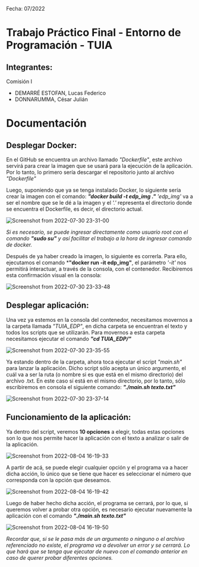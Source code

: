 Fecha: 07/2022

# Trabajo Práctico Final - Entorno de Programación - TUIA
## Integrantes: 

Comisión I
* DEMARRÉ ESTOFAN, Lucas Federico
* DONNARUMMA, César Julián

# Documentación
## Desplegar Docker:
En el GitHub se encuentra un archivo llamado *"Dockerfile"*, este archivo servirá para crear la imagen que se usará para la ejecución de la aplicación. 
Por lo tanto, lo primero sería descargar el repositorio junto al archivo *"Dockerfile"*

Luego, suponiendo que ya se tenga instalado Docker, lo siguiente sería crear la imagen con el comando: ***"docker build -t edp_img ."*** *'edp_img'* va a ser el nombre que se le dé a la imagen y el *'.'* representa el directorio donde se encuentra el Dockerfile, es decir, el directorio actual.

![Screenshot from 2022-07-30 23-31-00](https://user-images.githubusercontent.com/88700518/182007141-47ba0783-8135-42d6-b724-18a93d83c6b1.png)

*Si es necesario, se puede ingresar directamente como usuario root con el comando **"sudo su"** y así facilitar el trabajo a la hora de ingresar comando de docker.*

Después de ya haber creado la imagen, lo siguiente es correrla. Para ello, ejecutamos el comando ***"docker run -it edp_img"**, 
el parámetro *'-it'* nos permitirá interactuar, a través de la consola, con el contenedor. Recibiremos esta confirmación visual en la consola:

![Screenshot from 2022-07-30 23-33-48](https://user-images.githubusercontent.com/88700518/182007202-c7275231-2d62-420d-9bff-8cb4813b6ab0.png)

## Desplegar aplicación:
Una vez ya estemos en la consola del contenedor, necesitamos movernos a la carpeta llamada *"TUIA_EDP"*, en dicha carpeta se encuentran el texto y
todos los scripts que se utilizarán. Para movernos a esta carpeta necesitamos ejecutar el comando ***"cd TUIA_EDP/"*** 

![Screenshot from 2022-07-30 23-35-55](https://user-images.githubusercontent.com/88700518/182007243-f2f25336-3d0a-495c-b233-4cb1ead31b1c.png)

Ya estando dentro de la carpeta, ahora toca ejecutar el script *"main.sh"* para lanzar la aplicación. Dicho script sólo acepta un único argumento,
el cuál va a ser la ruta (o nombre si es que está en el mismo directorio) del archivo .txt. En este caso sí está en el mismo directorio, por lo tanto,
sólo escribiremos en consola el siguiente comando: ***"./main.sh texto.txt"***

![Screenshot from 2022-07-30 23-37-14](https://user-images.githubusercontent.com/88700518/182007299-39d1b8fe-9922-47f6-82e3-830e0bd42885.png)

## Funcionamiento de la aplicación:
Ya dentro del script, veremos **10 opciones** a elegir, todas estas opciones son lo que nos permite hacer la aplicación con el texto a analizar o 
salir de la aplicación.

![Screenshot from 2022-08-04 16-19-33](https://user-images.githubusercontent.com/88700518/182937715-3371f66f-c612-4e7c-8c91-1f5bee3a221f.png)

A partir de acá, se puede elegir cualquier opción y el programa va a hacer dicha acción, lo único que se tiene que hacer es seleccionar el número que
corresponda con la opción que deseamos.

![Screenshot from 2022-08-04 16-19-42](https://user-images.githubusercontent.com/88700518/182937701-c804b170-c49b-4033-8659-27cc05f765ad.png)

Luego de haber hecho dicha acción, el programa se cerrará, por lo que, si queremos volver a probar otra opción, es necesario ejecutar nuevamente la
aplicación con el comando ***"./main.sh texto.txt"***

![Screenshot from 2022-08-04 16-19-50](https://user-images.githubusercontent.com/88700518/182937667-dbbfd128-9541-4292-b4ab-c4af89db0eea.png)

*Recordar que, si se le pasa más de un argumento o ninguno o el archivo referenciado no existe, el programa va a devolver un error y se cerrará. 
Lo que hará que se tenga que ejecutar de nuevo con el comando anterior en caso de querer probar diferentes opciones.*
